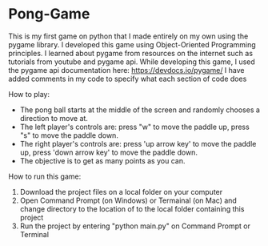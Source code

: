 # Pong-Game

This is my first game on python that I made entirely on my own using the pygame library.
I developed this game using Object-Oriented Programming principles.
I learned about pygame from resources on the internet such as tutorials from youtube and pygame api.
While developing this game, I used the pygame api documentation here: https://devdocs.io/pygame/
I have added comments in my code to specify what each section of code does

How to play:
- The pong ball starts at the middle of the screen and randomly chooses a direction to move at.
- The left player's controls are:
    press "w" to move the paddle up,
    press "s" to move the paddle down.
- The right player's controls are:
    press 'up arrow key' to move the paddle up, 
    press 'down arrow key' to move the paddle down.
- The objective is to get as many points as you can.

How to run this game:
1. Download the project files on a local folder on your computer
2. Open Command Prompt (on Windows) or Termainal (on Mac) and change directory to the location of to the local folder containing this project
3. Run the project by entering "python main.py" on Command Prompt or Terminal
